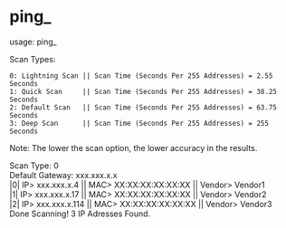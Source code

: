# ping_
usage:
    ping_
    
Scan Types:

    0: Lightning Scan || Scan Time (Seconds Per 255 Addresses) = 2.55 Seconds 
    1: Quick Scan     || Scan Time (Seconds Per 255 Addresses) = 38.25 Seconds
    2: Default Scan   || Scan Time (Seconds Per 255 Addresses) = 63.75 Seconds
    3: Deep Scan      || Scan Time (Seconds Per 255 Addresses) = 255 Seconds

Note: The lower the scan option, the lower accuracy in the results.

Scan Type: 0
<br>
Default Gateway: xxx.xxx.x.x
<br>
|0| IP> xxx.xxx.x.4 || MAC> XX:XX:XX:XX:XX:XX || Vendor> Vendor1
<br>
|1| IP> xxx.xxx.x.17 || MAC> XX:XX:XX:XX:XX:XX || Vendor> Vendor2
<br>
|2| IP> xxx.xxx.x.114 || MAC> XX:XX:XX:XX:XX:XX || Vendor> Vendor3
<br>
Done Scanning! 3 IP Adresses Found.
#
